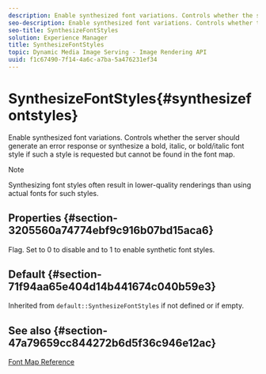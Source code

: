 ```yaml
---
description: Enable synthesized font variations. Controls whether the server should generate an error response or synthesize a bold, italic, or bold/italic font style if such a style is requested but cannot be found in the font map.
seo-description: Enable synthesized font variations. Controls whether the server should generate an error response or synthesize a bold, italic, or bold/italic font style if such a style is requested but cannot be found in the font map.
seo-title: SynthesizeFontStyles
solution: Experience Manager
title: SynthesizeFontStyles
topic: Dynamic Media Image Serving - Image Rendering API
uuid: f1c67490-7f14-4a6c-a7ba-5a476231ef34
---
```


# SynthesizeFontStyles{#synthesizefontstyles}

Enable synthesized font variations. Controls whether the server should generate an error response or synthesize a bold, italic, or bold/italic font style if such a style is requested but cannot be found in the font map.

>[!NOTE]
>
>Synthesizing font styles often result in lower-quality renderings than using actual fonts for such styles.

## Properties {#section-3205560a74774ebf9c916b07bd15aca6}

Flag. Set to 0 to disable and to 1 to enable synthetic font styles.

## Default {#section-71f94aa65e404d14b441674c040b59e3}

Inherited from `default::SynthesizeFontStyles` if not defined or if empty.

## See also {#section-47a79659cc844272b6d5f36c946e12ac}

[Font Map Reference](../../../../../is-api/image-catalog/image-serving-api-ref/c-image-catalog-reference/c-font-map-reference/c-font-map-reference.md#concept-f81f319d03c646c5a8ef87b3277dd37d) 
